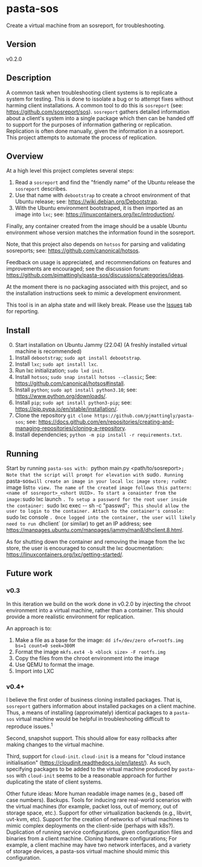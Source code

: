 # pasta-sos
Create a virtual machine from an sosreport, for troubleshooting.

## Version
v0.2.0

## Description
A common task when troubleshooting client systems is to replicate a system for testing. This is done to issolate a bug or to attempt fixes without harming client installations. A common tool to do this is `sosreport` (see: https://github.com/sosreport/sos). `sosreport` gathers detailed information about a client's system into a single package which then can be handed off to support for the purposes of information gathering or replication. Replication is often done manually, given the information in a sosreport. This project attempts to automate the process of replication.

## Overview

At a high level this project completes several steps:

1) Read a `sosreport` and find the "friendly name" of the Ubuntu release the `sosreport` describes.
2) Use that name with `debootstrap` to create a chroot environment of that Ubuntu release; see: https://wiki.debian.org/Debootstrap.
3) With the Ubuntu environment bootstraped, it is then imported as an image into `lxc`; see: https://linuxcontainers.org/lxc/introduction/.

Finally, any container created from the image should be a usable Ubuntu environment whose version matches the information found in the sosreport.

Note, that this project also depends on `hotsos` for parsing and validating sosreports; see: https://github.com/canonical/hotsos.

Feedback on usage is appreciated, and recommendations on features and improvements are encouraged; see the discussion forum: https://github.com/pjmattingly/pasta-sos/discussions/categories/ideas.

At the moment there is no packaging associated with this project, and so the installation instructions seek to mimic a development environment.

This tool is in an alpha state and will likely break. Please use the [Issues](https://github.com/pjmattingly/pasta-sos/issues) tab for reporting.

## Install

0) Start installation on Ubuntu Jammy (22.04) (A freshly installed virtual machine is recommended)
1) Install `debootstrap`; `sudo apt install debootstrap`.
2) Install `lxc`; `sudo apt install lxc`.
3) Run lxc initialization; `sudo lxd init`.
4) Install `hotsos`; `sudo snap install hotsos --classic`; See: https://github.com/canonical/hotsos#install.
5) Install `python`; `sudo apt install python3.10`; see: https://www.python.org/downloads/.
5) Install `pip`; `sudo apt install python3-pip`; see: https://pip.pypa.io/en/stable/installation/.
6) Clone the repository `git clone https://github.com/pjmattingly/pasta-sos`; see: https://docs.github.com/en/repositories/creating-and-managing-repositories/cloning-a-repository.
7) Install dependencies; `python -m pip install -r requirements.txt`.

## Running

Start by running `pasta-sos with: `python main.py <path/to/sosreport>`; Note that the script will prompt for elevation with `sudo`. Running `pasta-sos` will create an image in your local lxc image store; run `lxc image list` to view. The name of the created image follows this pattern: <name of sosreport>_<short UUID>. To start a conainter from the image: `sudo lxc launch <name or fingerprint of image>`. To setup a password for the root user inside the container: `sudo lxc exec <Container name> -- sh -c "passwd"`; This should allow the user to login to the container. Attach to the container's console: `sudo lxc console <Container name>`. Once logged into the container, the user will likely need to run `dhclient` (or similar) to get an IP address; see https://manpages.ubuntu.com/manpages/jammy/man8/dhclient.8.html.

As for shutting down the container and removing the image from the lxc store, the user is encouraged to consult the lxc doucmentation: https://linuxcontainers.org/lxc/getting-started/.

## Future work

### v0.3

In this iteration we build on the work done in v0.2.0 by injecting the chroot environment into a virtual machine, rather than a container. This should provide a more realistic environment for replication.

An approach is to:

1) Make a file as a base for the image: `dd if=/dev/zero of=rootfs.img bs=1 count=0 seek=300M`
2) Format the image `mkfs.ext4 -b <block size> -F rootfs.img`
3) Copy the files from the chroot environment into the image
4) Use QEMU to format the image.
5) Import into LXC
  
### v0.4+

I believe the first order of business cloning installed packages. That is, `sosreport` gathers information about installed packages on a client machine. Thus, a means of installing (approximately) identical packages to a `pasta-sos` virtual machine would be helpful in troubleshooting difficult to reproduce issues.<sup>1</sup>

Second, snapshot support. This should allow for easy rollbacks after making changes to the virtual machine.

Third, support for `cloud-init`. `cloud-init` is a means for "cloud instance initialisation" (https://cloudinit.readthedocs.io/en/latest/). As such, specifying packages to be added to the virtual machine produced by `pasta-sos` with `cloud-init` seems to be a reasonable approach for further duplicating the state of client systems.

Other future ideas: More human readable image names (e.g., based off case numbers). Backups. Tools for inducing rare real-world scenarios with the virtual machines (for example, packet loss, out of memory, out of storage space, etc.). Support for other virtualization backends (e.g., libvirt, uvt-kvm, etc). Support for the creation of networks of virtual machines to mimic complex deployments on the client-side (perhaps with k8s?). Duplication of running service configurations, given configuration files and binaries from a client machine. Cloning hardware configurations; For example, a client machine may have two network interfaces, and a variety of storage devices, a pasta-sos virtual machine should mimic this configuration.
